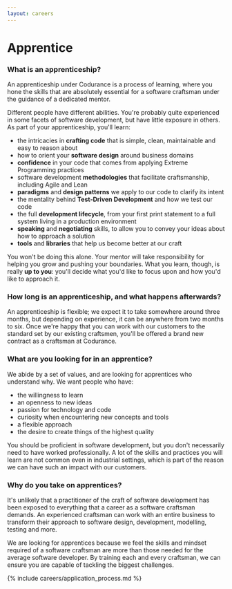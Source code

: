 ```yaml
---
layout: careers
---
```


# Apprentice

### What is an apprenticeship?

An apprenticeship under Codurance is a process of learning, where you hone the skills that are absolutely essential for a software craftsman under the guidance of a dedicated mentor.

Different people have different abilities. You're probably quite experienced in some facets of software development, but have little exposure in others. As part of your apprenticeship, you'll learn:

  * the intricacies in **crafting code** that is simple, clean, maintainable and easy to reason about
  * how to orient your **software design** around business domains
  * **confidence** in your code that comes from applying Extreme Programming practices
  * software development **methodologies** that facilitate craftsmanship, including Agile and Lean
  * **paradigms** and **design patterns** we apply to our code to clarify its intent
  * the mentality behind **Test-Driven Development** and how we test our code
  * the full **development lifecycle**, from your first print statement to a full system living in a production environment
  * **speaking** and **negotiating** skills, to allow you to convey your ideas about how to approach a solution
  * **tools** and **libraries** that help us become better at our craft

You won't be doing this alone. Your mentor will take responsibility for helping you grow and pushing your boundaries. What you learn, though, is really **up to you**: you'll decide what you'd like to focus upon and how you'd like to approach it.

### How long is an apprenticeship, and what happens afterwards?

An apprenticeship is flexible; we expect it to take somewhere around three months, but depending on experience, it can be anywhere from two months to six. Once we're happy that you can work with our customers to the standard set by our existing craftsmen, you'll be offered a brand new contract as a craftsman at Codurance.

### What are you looking for in an apprentice?

We abide by a set of values, and are looking for apprentices who understand why. We want people who have:

  * the willingness to learn
  * an openness to new ideas
  * passion for technology and code
  * curiosity when encountering new concepts and tools
  * a flexible approach
  * the desire to create things of the highest quality

You should be proficient in software development, but you don't necessarily need to have worked professionally. A lot of the skills and practices you will learn are not common even in industrial settings, which is part of the reason we can have such an impact with our customers.

### Why do you take on apprentices?

It's unlikely that a practitioner of the craft of software development has been exposed to everything that a career as a software craftsman demands. An experienced craftsman can work with an entire business to transform their approach to software design, development, modelling, testing and more.

We are looking for apprentices because we feel the skills and mindset required of a software craftsman are more than those needed for the average software developer. By training each and every craftsman, we can ensure you are capable of tackling the biggest challenges.

{% include careers/application_process.md %}
